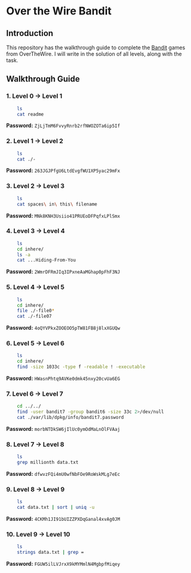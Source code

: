 # Over the Wire Bandit

## Introduction

This repository has the walkthrough guide to complete the [Bandit](https://overthewire.org/wargames/bandit/) games from OverTheWire.
I will write in the solution of all levels, along with the task.

## Walkthrough Guide

### **1. Level 0 -> Level 1**

```bash
    ls
    cat readme
```
**Password:** ```ZjLjTmM6FvvyRnrb2rfNWOZOTa6ip5If```

### **2. Level 1 -> Level 2**

```bash
    ls
    cat ./-
```
**Password:** ```263JGJPfgU6LtdEvgfWU1XP5yac29mFx```

### **3. Level 2 -> Level 3**

```bash
    ls
    cat spaces\ in\ this\ filename
```
**Password:** ```MNk8KNH3Usiio41PRUEoDFPqfxLPlSmx```

### **4. Level 3 -> Level 4**

```bash
    ls
    cd inhere/
    ls -a
    cat ...Hiding-From-You
```
**Password:** ```2WmrDFRmJIq3IPxneAaMGhap0pFhF3NJ```

### **5. Level 4 -> Level 5**

```bash
    ls
    cd inhere/
    file ./-file0*
    cat ./-file07
```
**Password:** ```4oQYVPkxZOOEOO5pTW81FB8j8lxXGUQw```

### **6. Level 5 -> Level 6**

```bash
    ls
    cd inhere/
    find -size 1033c -type f -readable ! -executable

```
**Password:** ```HWasnPhtq9AVKe0dmk45nxy20cvUa6EG```

### **7. Level 6 -> Level 7**

```bash
    cd ../../
    find -user bandit7 -group bandit6 -size 33c 2>/dev/null
    cat ./var/lib/dpkg/info/bandit7.password
```
**Password:** ```morbNTDkSW6jIlUc0ymOdMaLnOlFVAaj```

### **8. Level 7 -> Level 8**

```bash
    ls
    grep millionth data.txt
```
**Password:** ```dfwvzFQi4mU0wfNbFOe9RoWskMLg7eEc```

### **9. Level 8 -> Level 9**

```bash
    ls
    cat data.txt | sort | uniq -u
```
**Password:** ```4CKMh1JI91bUIZZPXDqGanal4xvAg0JM```

### **10. Level 9 -> Level 10**

```bash
    ls
    strings data.txt | grep =
```
**Password:** ```FGUW5ilLVJrxX9kMYMmlN4MgbpfMiqey```
